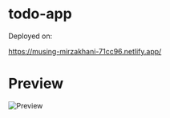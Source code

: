 # todo-app
Deployed on:

https://musing-mirzakhani-71cc96.netlify.app/

# Preview

![Preview](https://github.com/inju69/todo-app/blob/master/chrome-capture.gif)


